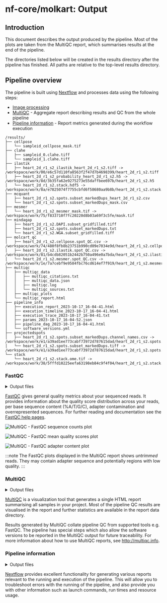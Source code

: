 # nf-core/molkart: Output

## Introduction

This document describes the output produced by the pipeline. Most of the plots are taken from the MultiQC report, which summarises results at the end of the pipeline.

The directories listed below will be created in the results directory after the pipeline has finished. All paths are relative to the top-level results directory.

<!-- TODO nf-core: Write this documentation describing your workflow's output -->

## Pipeline overview

The pipeline is built using [Nextflow](https://www.nextflow.io/) and processes data using the following steps:

- [Image processing](#imageprocessing)
- [MultiQC](#multiqc) - Aggregate report describing results and QC from the whole pipeline
- [Pipeline information](#pipeline-information) - Report metrics generated during the workflow execution

```
/results/
├── cellpose
│   └── sampleid_cellpose_mask.tif
├── clahe
│   ├── sampleid_0.clahe.tiff
│   └── sampleid_1.clahe.tiff
├── ilastik
│   ├── heart_2d_r1_s2_ilastik_heart_2d_r1_s2.tiff -> /workspace/work/00/e6c57d110fa8563f2f47d7b4698399/heart_2d_r1_s2.tiff
│   ├── heart_2d_r1_s2_probability_heart_2d_r1_s2.h5 -> /workspace/work/8d/3b35fa62e9275273e55daffbee697b/heart_2d_r1_s2.h5
│   └── heart_2d_r1_s2.stack.hdf5 -> /workspace/work/8a/e7825074f7755cbfd6f58680aa9b8b/heart_2d_r1_s2.stack.hdf5
├── mcquant
│   ├── heart_2d_r1_s2.spots.subset_markedDups_heart_2d_r1_s2.csv
│   └── heart_2d_r1_s2.spots.subset_markedDups_mask.csv
├── mesmer
│   └── heart_2d_r1_s2_mesmer_mask.tif -> /workspace/work/75/f833710f7fc20220d8b03a69f3c5fe/mask.tif
├── mindagap
│   ├── heart_2d_r1_s2.DAPI.subset_gridfilled.tiff
│   ├── heart_2d_r1_s2.spots.subset_markedDups.txt
│   └── heart_2d_r1_s2.WGA.subset_gridfilled.tiff
├── molcart_qc
│   ├── heart_2d_r1_s2.cellpose.spot_QC.csv -> /workspace/work/74/480f8fb8b23751b990cd09e7034e9d/heart_2d_r1_s2.cellpose.spot_QC.csv
│   ├── heart_2d_r1_s2.ilastik.spot_QC.csv -> /workspace/work/81/b4cdb82051b2442b750a496e0a7bda/heart_2d_r1_s2.ilastik.spot_QC.csv
│   └── heart_2d_r1_s2.mesmer.spot_QC.csv -> /workspace/work/1e/7a7cebf9e9584fbc76cd614ef7f919/heart_2d_r1_s2.mesmer.spot_QC.csv
├── multiqc
│   ├── multiqc_data
│   │   ├── multiqc_citations.txt
│   │   ├── multiqc_data.json
│   │   ├── multiqc.log
│   │   └── multiqc_sources.txt
│   ├── multiqc_plots
│   └── multiqc_report.html
├── pipeline_info
│   ├── execution_report_2023-10-17_16-04-41.html
│   ├── execution_timeline_2023-10-17_16-04-41.html
│   ├── execution_trace_2023-10-17_16-04-41.txt
│   ├── params_2023-10-17_16-04-52.json
│   ├── pipeline_dag_2023-10-17_16-04-41.html
│   └── software_versions.yml
├── projectedspots
│   ├── heart_2d_r1_s2.spots.subset_markedDups.channel_names.csv -> /workspace/work/e1/a39ad1ee773cabf73972d787615dad/heart_2d_r1_s2.spots.subset_markedDups.channel_names.csv
│   └── heart_2d_r1_s2.spots.subset_markedDups.tiff -> /workspace/work/e1/a39ad1ee773cabf73972d787615dad/heart_2d_r1_s2.spots.subset_markedDups.tiff
└── stack
    └── heart_2d_r1_s2.stack.ome.tif -> /workspace/work/38/5fffd10225eefa63198eb84c9f4f04/heart_2d_r1_s2.stack.ome.tif
```

### FastQC

<details markdown="1">
<summary>Output files</summary>

- `fastqc/`
  - `*_fastqc.html`: FastQC report containing quality metrics.
  - `*_fastqc.zip`: Zip archive containing the FastQC report, tab-delimited data file and plot images.

</details>

[FastQC](http://www.bioinformatics.babraham.ac.uk/projects/fastqc/) gives general quality metrics about your sequenced reads. It provides information about the quality score distribution across your reads, per base sequence content (%A/T/G/C), adapter contamination and overrepresented sequences. For further reading and documentation see the [FastQC help pages](http://www.bioinformatics.babraham.ac.uk/projects/fastqc/Help/).

![MultiQC - FastQC sequence counts plot](images/mqc_fastqc_counts.png)

![MultiQC - FastQC mean quality scores plot](images/mqc_fastqc_quality.png)

![MultiQC - FastQC adapter content plot](images/mqc_fastqc_adapter.png)

:::note
The FastQC plots displayed in the MultiQC report shows _untrimmed_ reads. They may contain adapter sequence and potentially regions with low quality.
:::

### MultiQC

<details markdown="1">
<summary>Output files</summary>

- `multiqc/`
  - `multiqc_report.html`: a standalone HTML file that can be viewed in your web browser.
  - `multiqc_data/`: directory containing parsed statistics from the different tools used in the pipeline.
  - `multiqc_plots/`: directory containing static images from the report in various formats.

</details>

[MultiQC](http://multiqc.info) is a visualization tool that generates a single HTML report summarising all samples in your project. Most of the pipeline QC results are visualised in the report and further statistics are available in the report data directory.

Results generated by MultiQC collate pipeline QC from supported tools e.g. FastQC. The pipeline has special steps which also allow the software versions to be reported in the MultiQC output for future traceability. For more information about how to use MultiQC reports, see <http://multiqc.info>.

### Pipeline information

<details markdown="1">
<summary>Output files</summary>

- `pipeline_info/`
  - Reports generated by Nextflow: `execution_report.html`, `execution_timeline.html`, `execution_trace.txt` and `pipeline_dag.dot`/`pipeline_dag.svg`.
  - Reports generated by the pipeline: `pipeline_report.html`, `pipeline_report.txt` and `software_versions.yml`. The `pipeline_report*` files will only be present if the `--email` / `--email_on_fail` parameter's are used when running the pipeline.
  - Reformatted samplesheet files used as input to the pipeline: `samplesheet.valid.csv`.
  - Parameters used by the pipeline run: `params.json`.

</details>

[Nextflow](https://www.nextflow.io/docs/latest/tracing.html) provides excellent functionality for generating various reports relevant to the running and execution of the pipeline. This will allow you to troubleshoot errors with the running of the pipeline, and also provide you with other information such as launch commands, run times and resource usage.

